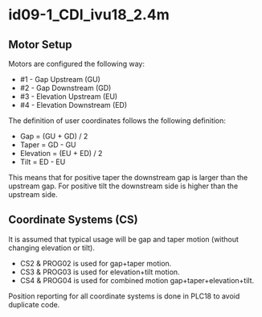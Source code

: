 # id09-1_CDI_ivu18_2.4m

## Motor Setup
Motors are configured the following way:
* #1 - Gap Upstream (GU)
* #2 - Gap Downstream (GD)
* #3 - Elevation Upstream (EU)
* #4 - Elevation Downstream (ED)

The definition of user coordinates follows the following definition:
* Gap = (GU + GD) / 2
* Taper = GD - GU
* Elevation = (EU + ED) / 2
* Tilt = ED - EU

This means that for positive taper the downstream gap is larger than the upstream gap.  For positive tilt the downstream side is higher than the upstream side.

## Coordinate Systems (CS)
It is assumed that typical usage will be gap and taper motion (without changing elevation or tilt).
* CS2 & PROG02 is used for gap+taper motion.
* CS3 & PROG03 is used for elevation+tilt motion.
* CS4 & PROG04 is used for combined motion gap+taper+elevation+tilt.

Position reporting for all coordinate systems is done in PLC18 to avoid duplicate code.
